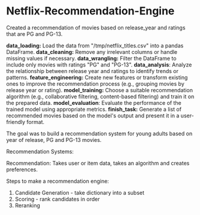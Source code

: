 # Netflix-Recommendation-Engine
Created a recommendation of movies based on release_year and ratings that are PG and PG-13.


**data_loading:** Load the data from "/tmp/netflix_titles.csv" into a pandas DataFrame.
**data_cleaning:** Remove any irrelevant columns or handle missing values if necessary.
**data_wrangling:** Filter the DataFrame to include only movies with ratings "PG" and "PG-13".
**data_analysis**: Analyze the relationship between release year and ratings to identify trends or patterns.
**feature_engineering:** Create new features or transform existing ones to improve the recommendation process (e.g., grouping movies by release year or rating).
**model_training:** Choose a suitable recommendation algorithm (e.g., collaborative filtering, content-based filtering) and train it on the prepared data.
**model_evaluation**: Evaluate the performance of the trained model using appropriate metrics.
**finish_task:** Generate a list of recommended movies based on the model's output and present it in a user-friendly format.

The goal was to build a recommendation system for young adults based on year of release, PG and PG-13 movies. 

Recommendation Systems:

Recommendation: Takes user or item data, takes an algorithm and creates preferences.

Steps to make a recommendation engine: 
1. Candidate Generation - take dictionary into a subset
2. Scoring - rank candidates in order
3. Reranking
